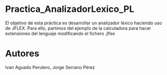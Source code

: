 # Practica_AnalizadorLexico_PL
El objetivo de esta práctica es desarrollar un analizador léxico  haciendo uso de JFLEX. Para ello, partimos del ejemplo de la calculadora para hacer extensiones del lenguaje modificando el fichero .jflex

# Autores
Ivan Aguado Perulero,
Jorge Serrano Pérez
